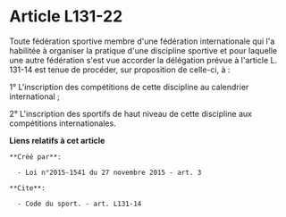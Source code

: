 # Article L131-22

Toute fédération sportive membre d'une fédération internationale qui l'a habilitée à organiser la pratique d'une discipline
sportive et pour laquelle une autre fédération s'est vue accorder la délégation prévue à l'article L. 131-14 est tenue de
procéder, sur proposition de celle-ci, à : 

1° L'inscription des compétitions de cette discipline au calendrier international ; 

2° L'inscription des sportifs de haut niveau de cette discipline aux compétitions internationales.

**Liens relatifs à cet article**

	**Créé par**:

	  - Loi n°2015-1541 du 27 novembre 2015 - art. 3

	**Cite**:

	  - Code du sport. - art. L131-14
